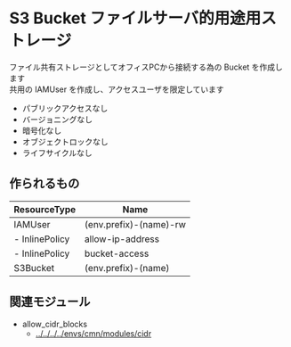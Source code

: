 # S3 Bucket ファイルサーバ的用途用ストレージ

ファイル共有ストレージとしてオフィスPCから接続する為の Bucket を作成します  
共用の IAMUser を作成し、アクセスユーザを限定しています

- パブリックアクセスなし
- バージョニングなし
- 暗号化なし
- オブジェクトロックなし
- ライフサイクルなし


## 作られるもの

| ResourceType     | Name                         |
|----              |----                          |
| IAMUser          | (env.prefix)-(name)-rw       |
|  - InlinePolicy  | allow-ip-address             |
|  - InlinePolicy  | bucket-access                |
| S3Bucket         | (env.prefix)-(name)          |


## 関連モジュール

- allow_cidr_blocks
  - [../../../../envs/cmn/modules/cidr](../../../../envs/cmn/modules/cidr)
